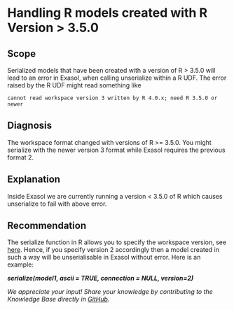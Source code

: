 # Handling R models created with R Version &gt; 3.5.0 
## Scope

Serialized models that have been created with a version of R > 3.5.0 will lead to an error in Exasol, when calling unserialize within a R UDF. The error raised by the R UDF might read something like 


```"default
cannot read workspace version 3 written by R 4.0.x; need R 3.5.0 or newer
```
## Diagnosis

The workspace format changed with versions of R >= 3.5.0. You might serialize with the newer version 3 format while Exasol requires the previous format 2. 

## Explanation

Inside Exasol we are currently running a version < 3.5.0 of R which causes unserialize to fail with above error. 

## Recommendation

The serialize function in R allows you to specify the workspace version, see [here](https://www.rdocumentation.org/packages/base/versions/3.6.2/topics/serialize). Hence, if you specify version 2 accordingly then a model created in such a way will be unserialisable in Exasol without error. Here is an example:

***serialize(model1, ascii = TRUE, connection = NULL, version=2)***

*We appreciate your input! Share your knowledge by contributing to the Knowledge Base directly in [GitHub](https://github.com/exasol/public-knowledgebase).* 